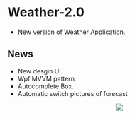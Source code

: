 # Weather-2.0
- New version of Weather Application.
## News
- New desgin UI.
- Wpf MVVM pattern.
- Autocomplete Box.
- Automatic switch pictures of forecast

<p align="center">
<img src=http://preview.ibb.co/bC2DSn/weather.png /imag>
</p>
